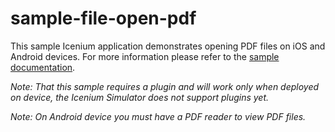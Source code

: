 sample-file-open-pdf
====================

This sample Icenium application demonstrates opening PDF files on iOS and Android devices. For more information please refer to the [sample documentation](http://docs.icenium.com/sample-apps/sample-file-open-pdf).

*Note: That this sample requires a plugin and will work only when deployed on device, the Icenium Simulator does not support plugins yet.*

*Note: On Android device you must have a PDF reader to view PDF files.*
